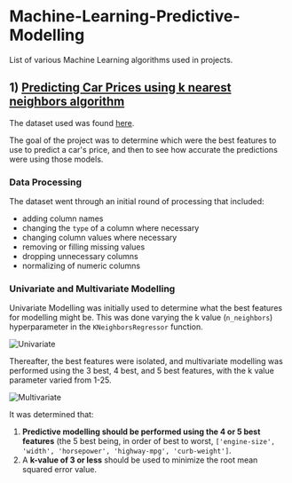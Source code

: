 # Machine-Learning-Predictive-Modelling
List of various Machine Learning algorithms used in projects. 

## 1) [Predicting Car Prices using k nearest neighbors algorithm](https://github.com/SphericalSilver/Machine-Learning-Predictive-Modelling/blob/master/k%20nearest%20neighbors%20car%20price%20prediction.ipynb)

The dataset used was found [here](https://archive.ics.uci.edu/ml/machine-learning-databases/autos/imports-85.data).

The goal of the project was to determine which were the best features to use to predict a car's price, and then to see how accurate the predictions were using those models.

### Data Processing

The dataset went through an initial round of processing that included:

- adding column names
- changing the `type` of a column where necessary
- changing column values where necessary
- removing or filling missing values
- dropping unnecessary columns
- normalizing of numeric columns

### Univariate and Multivariate Modelling

Univariate Modelling was initially used to determine what the best features for modelling might be. This was done varying the k value (`n_neighbors`) hyperparameter in the `KNeighborsRegressor` function. 

![Univariate](https://i.gyazo.com/e332850a3ed67cbc5dd867922ea15587.png)

Thereafter, the best features were isolated, and multivariate modelling was performed using the 3 best, 4 best, and 5 best features, with the k value parameter varied from 1-25.

![Multivariate](https://i.gyazo.com/f7f51ed7e83a8fe005a8086b2af4bbc1.png)

It was determined that:

1. **Predictive modelling should be performed using the 4 or 5 best features** (the 5 best being, in order of best to worst, `['engine-size', 'width', 'horsepower', 'highway-mpg', 'curb-weight']`.
2. A **k-value of 3 or less** should be used to minimize the root mean squared error value.
